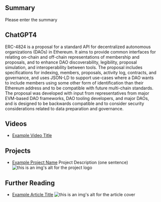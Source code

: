 ## Summary

Please enter the summary

## ChatGPT4

ERC-4824 is a proposal for a standard API for decentralized autonomous organizations (DAOs) in Ethereum. It aims to provide common interfaces for relating on-chain and off-chain representations of membership and proposals, and to enhance DAO discoverability, legibility, proposal simulation, and interoperability between tools. The proposal includes specifications for indexing, members, proposals, activity log, contracts, and governance, and uses JSON-LD to support use-cases where a DAO wants to include members using some other form of identification than their Ethereum address and to be compatible with future multi-chain standards. The proposal was developed with input from representatives from major EVM-based DAO frameworks, DAO tooling developers, and major DAOs, and is designed to be backwards compatible and to consider security considerations related to data preparation and governance.

## Videos

- [Example Video Title](https://www.youtube.com/watch?v=TDGq4aeevgY)

## Projects

- [Example Project Name](https://xxxx.xxx/xxxxx) Project Description (one sentence) ![this is an img's alt for the project logo](https://xxxx.xxx/project-logo.xxx)

## Further Reading

- [Example Article Title](https://xxxx.xxx/xxxxx) ![this is an img's alt for the article cover](https://xxxx.xxx/article-cover.xxx)
